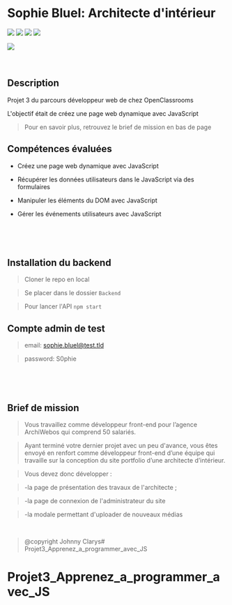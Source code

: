 &nbsp;
# Sophie Bluel: Architecte d'intérieur

![](https://img.shields.io/badge/JavaScript-F7DF1E?style=for-the-badge&logo=javascript&logoColor=black)
![](https://img.shields.io/badge/CSS3-1572B6?style=for-the-badge&logo=css3&logoColor=white)
![](https://img.shields.io/badge/Sass-CC6699?style=for-the-badge&logo=sass&logoColor=white)
![](https://img.shields.io/badge/HTML5-E34F26?style=for-the-badge&logo=html5&logoColor=white)



![](https://forthebadge.com/images/badges/built-with-love.svg)
&nbsp;

&nbsp;
## Description

Projet 3 du parcours développeur web de chez OpenClassrooms

L'objectif était de créez une page web dynamique avec JavaScript 
> Pour en savoir plus, retrouvez le brief de mission en bas de page


## Compétences évaluées

- Créez une page web dynamique avec JavaScript 

- Récupérer les données utilisateurs dans le JavaScript via des formulaires

- Manipuler les éléments du DOM avec JavaScript
 
- Gérer les événements utilisateurs avec JavaScript
 

&nbsp;

&nbsp;
## Installation du backend

> Cloner le repo en local

> Se placer dans le dossier ``Backend``

> Pour lancer l'API ``npm start``

## Compte admin de test

> email: sophie.bluel@test.tld

> password: S0phie 



&nbsp;

&nbsp;
## Brief de mission

> Vous travaillez comme développeur front-end pour l’agence ArchiWebos qui comprend 50 salariés. 

> Ayant terminé votre dernier projet avec un peu d'avance, vous êtes envoyé en renfort comme développeur front-end d’une équipe qui travaille sur la conception du site portfolio d’une architecte d’intérieur.

>  Vous devez donc développer :

> -la page de présentation des travaux de l'architecte ;

> -la page de connexion de l'administrateur du site

> -la modale permettant d'uploader de nouveaux médias 

&nbsp;


> @copyright Johnny Clarys# Projet3_Apprenez_a_programmer_avec_JS
# Projet3_Apprenez_a_programmer_avec_JS



